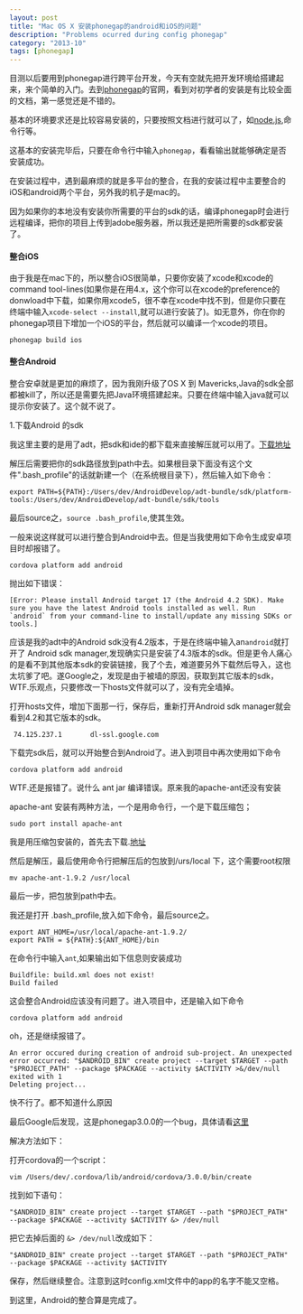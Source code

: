 ```yaml
---
layout: post
title: "Mac OS X 安装phonegap的android和iOS的问题"
description: "Problems ocurred during config phonegap"
category: "2013-10"
tags: [phonegap]
---
```



目测以后要用到phonegap进行跨平台开发，今天有空就先把开发环境给搭建起来，来个简单的入门。去到[phonegap](http://docs.phonegap.com/)的官网，看到对初学者的安装是有比较全面的文档，第一感觉还是不错的。

基本的环境要求还是比较容易安装的，只要按照文档进行就可以了，如[node.js](http://nodejs.org),命令行等。

这基本的安装完毕后，只要在命令行中输入`phonegap`，看看输出就能够确定是否安装成功。

在安装过程中，遇到最麻烦的就是多平台的整合，在我的安装过程中主要整合的iOS和android两个平台，另外我的机子是mac的。

因为如果你的本地没有安装你所需要的平台的sdk的话，编译phonegap时会进行远程编译，把你的项目上传到adobe服务器，所以我还是把所需要的sdk都安装了。

#### 整合iOS

由于我是在mac下的，所以整合iOS很简单，只要你安装了xcode和xcode的command tool-lines(如果你是在用4.x，这个你可以在xcode的preference的donwload中下载，如果你用xcode5，很不幸在xcode中找不到，但是你只要在终端中输入`xcode-select --install`,就可以进行安装了)。如无意外，你在你的phonegap项目下增加一个iOS的平台，然后就可以编译一个xcode的项目。

	phonegap build ios

#### 整合Android

整合安卓就是更加的麻烦了，因为我刚升级了OS X 到 Mavericks,Java的sdk全部都被kill了，所以还是需要先把Java环境搭建起来。只要在终端中输入java就可以提示你安装了。这个就不说了。

1.下载Android 的sdk

我这里主要的是用了adt，把sdk和ide的都下载来直接解压就可以用了。[下载地址](http://developer.android.com/sdk/index.html)

解压后需要把你的sdk路径放到path中去。如果根目录下面没有这个文件".bash_profile"的话就新建一个（在系统根目录下），然后输入如下命令：

	export PATH=${PATH}:/Users/dev/AndroidDevelop/adt-bundle/sdk/platform-tools:/Users/dev/AndroidDevelop/adt-bundle/sdk/tools

最后source之，`source .bash_profile`,使其生效。

一般来说这样就可以进行整合到Android中去。但是当我使用如下命令生成安卓项目时却报错了。

	cordova platform add android

抛出如下错误：


	[Error: Please install Android target 17 (the Android 4.2 SDK). Make sure you have the latest Android tools installed as well. Run `android` from your command-line to install/update any missing SDKs or tools.]

应该是我的adt中的Android sdk没有4.2版本，于是在终端中输入an`android`就打开了 Android sdk manager,发现确实只是安装了4.3版本的sdk。但是更令人痛心的是看不到其他版本sdk的安装链接，我了个去，难道要另外下载然后导入，这也太坑爹了吧。遂Google之，发现是由于被墙的原因，获取到其它版本的sdk，WTF.乐观点，只要修改一下hosts文件就可以了，没有完全墙掉。

打开hosts文件，增加下面那一行，保存后，重新打开Android sdk manager就会看到4.2和其它版本的sdk。
	
	 74.125.237.1       dl-ssl.google.com  

下载完sdk后，就可以开始整合到Android了。进入到项目中再次使用如下命令

	cordova platform add android

WTF.还是报错了。说什么 ant jar 编译错误。原来我的apache-ant还没有安装

apache-ant 安装有两种方法，一个是用命令行，一个是下载压缩包；

	sudo port install apache-ant

我是用压缩包安装的，首先去下载.[地址](http://ant.apache.org/srcdownload.cgi)

然后是解压，最后使用命令行把解压后的包放到/urs/local 下，这个需要root权限

	mv apache-ant-1.9.2 /usr/local

最后一步，把包放到path中去。

我还是打开 .bash_profile,放入如下命令，最后source之。

	export ANT_HOME=/usr/local/apache-ant-1.9.2/
	export PATH = ${PATH}:${ANT_HOME}/bin

在命令行中输入`ant`,如果输出如下信息则安装成功

	Buildfile: build.xml does not exist!
	Build failed

这会整合Android应该没有问题了。进入项目中，还是输入如下命令

	cordova platform add android

oh，还是继续报错了。

	An error occured during creation of android sub-project. An unexpected error occurred: "$ANDROID_BIN" create project --target $TARGET --path "$PROJECT_PATH" --package $PACKAGE --activity $ACTIVITY >&/dev/null exited with 1
	Deleting project...

快不行了。都不知道什么原因

最后Google后发现，这是phonegap3.0.0的一个bug，具体请看[这里](https://github.com/phonegap/phonegap-cli/issues/98)

解决方法如下：

打开cordova的一个script：

	vim /Users/dev/.cordova/lib/android/cordova/3.0.0/bin/create

找到如下语句：
	
	"$ANDROID_BIN" create project --target $TARGET --path "$PROJECT_PATH" --package $PACKAGE --activity $ACTIVITY &> /dev/null

把它去掉后面的 `&> /dev/null`改成如下：

	"$ANDROID_BIN" create project --target $TARGET --path "$PROJECT_PATH" --package $PACKAGE --activity $ACTIVITY

保存，然后继续整合。注意到这时config.xml文件中的app的名字不能又空格。

到这里，Android的整合算是完成了。


